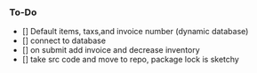 ### To-Do
- [] Default items, taxs,and invoice number (dynamic database)
- [] connect to database
- [] on submit add invoice and decrease inventory
- [] take src code and move to repo, package lock is sketchy


